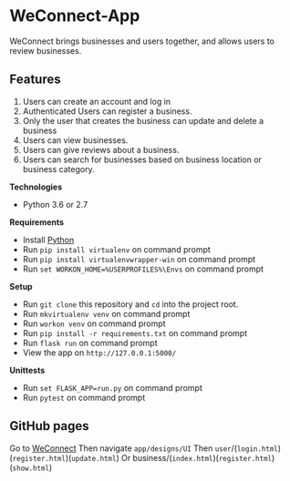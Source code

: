 # WeConnect-App
WeConnect brings businesses and users together, and allows users to review businesses.

## Features
1. Users can create an account and log in
2. Authenticated Users can register a business.
3. Only the user that creates the business can update and delete a business
4. Users can view businesses.
5. Users can give reviews about a business.
6. Users can search for businesses based on business location or business category.

**Technologies**
* Python 3.6 or 2.7

**Requirements**
* Install [Python](https://www.python.org/downloads/)
* Run `pip install virtualenv` on command prompt
* Run `pip install virtualenvwrapper-win` on command prompt
* Run `set WORKON_HOME=%USERPROFILES%\Envs` on command prompt

**Setup**
* Run `git clone` this repository and `cd` into the project root.
* Run `mkvirtualenv venv` on command prompt
* Run `workon venv` on command prompt
* Run `pip install -r requirements.txt` on command prompt
* Run `flask run` on command prompt
* View the app on `http://127.0.0.1:5000/`

**Unittests**
* Run `set FLASK_APP=run.py` on command prompt
* Run `pytest` on command prompt


## GitHub pages
Go to [WeConnect](https://rwothoromo.github.io/WeConnect-App/)
Then navigate `app/designs/UI`
Then `user`/(`login.html`)(`register.html`)(`update.html`)
Or business/(`index.html`)(`register.html`)(`show.html`)